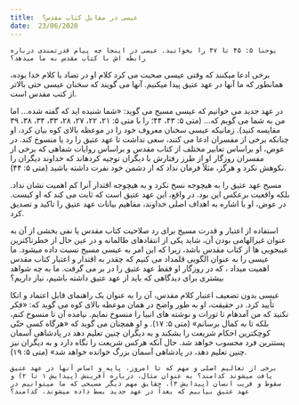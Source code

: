 ```yaml
---
title:  عیسی در مقابل کتاب مقدس؟
date:  23/06/2020
---
```


`یوحنا ۵: ۴۵ تا ۴۷ را بخوانید. عیسی در اینجا چه پیام قدرتمندی درباره رابطه اش با کتاب مقدس به ما میدهد؟`

برخی ادعا میکنند که وقتی عیسی صحبت می کرد کلام او در تضاد با کلام خدا بوده، همانطور که ما آنها در عهد عتیق پیدا میکنیم. آنها می گویند که سخنان عیسی حتی بالاتر از کتب مقدس است.

در عهد جدید می خوانیم که عیسی مسیح می گوید: «شما شنیده اید که گفته شده... اما من به شما می گویم که...  (متی ۵: ۴۳، ۴۴؛ را با متی ۵: ۲۱، ۲۲، ۲۷، ۲۸، ۳۳، ۳۴، ۳۸، ۳۹ مقایسه کنید). زمانیکه عیسی سخنان معروف خود را در موعظه بالای کوه بیان کرد، او چنانکه برخی از مفسران ادعا می کنند، سعی نداشت تا عهد عتیق را رد یا منسوخ کند. در عوض، او براساس تعابیر مختلف از کتاب مقدس و براساس روایات شفاهی که برخی از مفسران روزگار او از طرز رفتارش با دیگران توجیه کردهاند که خداوند دیگران را نکوهش نکرد و هرگز، مثلاً فرمان نداد که از دشمن خود نفرت داشته باشید (متی ۵: ۴۴).

مسیح عهد عتیق را به هیچوجه نسخ نکرد و به هیچوجه اقتدار آنرا کم اهمیت نشان نداد. بلکه واقعیت برعکس این بود. در واقع، این عهد عتیق است که ثابت می کند که او کیست. در عوض، او با اشاره به اهداف اصلی خداوند، مفاهیم بیانات عهد عتیق را تاکید و تصدیق کرد.

استفاده از اعتبار و قدرت مسیح برای رد صلاحیت کتاب مقدس یا نفی بخشی از آن به عنوان غیرالهامی بودن آن، شاید یکی از انتقادهای ظالمانه و در عین حال از خطرناکترین عیبجویی ها از کتاب مقدس باشد، زیرا که این امر به عیسی مسیح نسبت داده میشود. ما عیسی را به عنوان الگویی قلمداد می کنیم که چقدر به اقتدار و اعتبار کتاب مقدس اهمیت میداد ، که در روزگار او فقط عهد عتیق را در بر می گرفت. ما به چه شواهد بیشتری برای دیدگاهی که باید از عهد عتیق داشته باشیم، نیاز داریم؟

عیسی بدون تضعیف اعتبار کلام مقدس، آن را به عنوان یک راهنمای قابل اعتماد و اتکا تأیید کرد. در حقیقت، او به طور واضح در همان موعظه بالای کوه می گوید که: «فکر نکنید که من آمدهام تا تورات و نوشته های انبیا را منسوخ نمایم. نیامده آن تا منسوخ کنم، بلکه تا به کمال برسانم»  (متی ۵: ۱۷). و او همچنان می گوید که «هرگاه کسی حتّی كوچكترین احكام شریعت را بشكند و به دیگران چنین تعلیم دهد در پادشاهی آسمان پستترین فرد محسوب خواهد شد. حال آنكه هرکس شریعت را نگاه دارد و به دیگران نیز چنین تعلیم دهد، در پادشاهی آسمان بزرگ خوانده خواهد شد» (متی ۵: ۱۹).

`برخی از تعالیم اصلی و مهم که تا امروز، پایه و اساس آنها در عهد عتیق یافت میشوند کدامند؟ به عنوان مثال، درباره آفرینش (پیدایش ۱ تا ۲) و سقوط و فریب انسان (پیدایش ۳). حقایق مهم دیگر مسیحی که ما میتوانیم در عهد عتیق بیابیم که بعداً در عهد جدید بسط داده میشوند، کدامند؟`